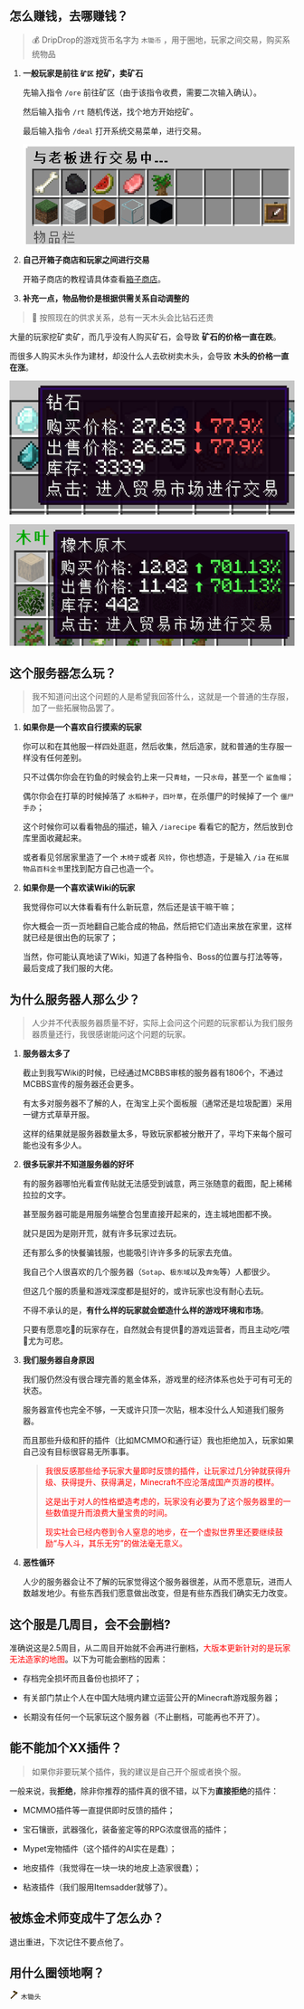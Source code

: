 ## 怎么赚钱，去哪赚钱？
> 💰 DripDrop的游戏货币名字为 `木锄币` ，用于圈地，玩家之间交易，购买系统物品

1. **一般玩家是前往 `矿区` 挖矿，卖矿石**

    先输入指令 `/ore` 前往矿区（由于该指令收费，需要二次输入确认）。

    然后输入指令 `/rt` 随机传送，找个地方开始挖矿。

    最后输入指令 `/deal` 打开系统交易菜单，进行交易。

    ![系统交易菜单](pics/deal.png)

2. **自己开箱子商店和玩家之间进行交易**

    开箱子商店的教程请具体查看[箱子商店](quickshop.md)。

3. **补充一点，物品物价是根据供需关系自动调整的**

> 💎 按照现在的供求关系，总有一天木头会比钻石还贵

大量的玩家挖矿卖矿，而几乎没有人购买矿石，会导致 **矿石的价格一直在跌**。

而很多人购买木头作为建材，却没什么人去砍树卖木头，会导致 **木头的价格一直在涨**。

![钻石的系统交易价格](pics/diamond.png)
    
![木头的系统交易价格](pics/oak_log.png)

## 这个服务器怎么玩？

> 我不知道问出这个问题的人是希望我回答什么，这就是一个普通的生存服，加了一些拓展物品罢了。

1. **如果你是一个喜欢自行摸索的玩家**

    你可以和在其他服一样四处逛逛，然后收集，然后造家，就和普通的生存服一样没有任何差别。
    
    只不过偶尔你会在钓鱼的时候会钓上来一只`青蛙`，一只`水母`，甚至一个 `鲨鱼帽`；

    偶尔你会在打草的时候掉落了 `水稻种子`，`四叶草`，在杀僵尸的时候掉了一个 `僵尸手办`；

    这个时候你可以看看物品的描述，输入 `/iarecipe` 看看它的配方，然后放到仓库里面收藏起来。

    或者看见邻居家里造了一个 `木椅子`或者 `风铃`，你也想造，于是输入 `/ia` 在`拓展物品百科全书`里找到配方自己也造一个。

2. **如果你是一个喜欢读Wiki的玩家**

    我觉得你可以大体看看有什么新玩意，然后还是该干嘛干嘛；

    你大概会一页一页地翻自己能合成的物品，然后把它们造出来放在家里，这样就已经是很出色的玩家了；
    
    当然，你可能认真地读了Wiki，知道了各种指令、Boss的位置与打法等等，最后变成了我们服的大佬。

## 为什么服务器人那么少？

> 人少并不代表服务器质量不好，实际上会问这个问题的玩家都认为我们服务器质量还行，我很感谢能问这个问题的玩家。

1. **服务器太多了**

    截止到我写Wiki的时候，已经通过MCBBS审核的服务器有1806个，不通过MCBBS宣传的服务器还会更多。

    有太多对服务器不了解的人，在淘宝上买个面板服（通常还是垃圾配置）采用一键方式草草开服。

    这样的结果就是服务器数量太多，导致玩家都被分散开了，平均下来每个服可能也没有多少人。

2. **很多玩家并不知道服务器的好坏**

    有的服务器哪怕光看宣传贴就无法感受到诚意，两三张随意的截图，配上稀稀拉拉的文字。

    甚至服务器可能是用服务端整合包里直接开起来的，连主城地图都不换。

    就只是因为是刚开荒，就有许多玩家过去玩。

    还有那么多的快餐骗钱服，也能吸引许许多多的玩家去充值。

    我自己个人很喜欢的几个服务器（`Sotap`、`极东域`以及`奔兔`等）人都很少。

    但这几个服的质量和游戏深度都是挺好的，或许玩家也没有耐心去玩。
    
    不得不承认的是，**有什么样的玩家就会塑造什么样的游戏环境和市场**。
    
    只要有愿意吃💩的玩家存在，自然就会有提供💩的游戏运营者，而且主动吃/喂💩尤为可悲。

3. **我们服务器自身原因**

    我们服仍然没有很合理完善的氪金体系，游戏里的经济体系也处于可有可无的状态。

    服务器宣传也完全不够，一天或许只顶一次贴，根本没什么人知道我们服务器。

    而且那些升级和肝的插件（比如MCMMO和通行证）我也拒绝加入，玩家如果自己没有目标很容易无所事事。

    > <font color=red>我很反感那些给予玩家大量即时反馈的插件，让玩家过几分钟就获得升级、获得提升、获得满足，Minecraft不应沦落成国产页游的模样。</font>
    >
    > <font color=red>这是出于对人的性格塑造考虑的，玩家没有必要为了这个服务器里的一些数值提升而浪费大量宝贵的时间。</font>
    >
    > <font color=red>现实社会已经内卷到令人窒息的地步，在一个虚拟世界里还要继续鼓励“与人斗，其乐无穷”的做法毫无意义。</font>

4. **恶性循环**

    人少的服务器会让不了解的玩家觉得这个服务器很差，从而不愿意玩，进而人数越发地少。有些东西我们愿意做出改变，但是有些东西我们确实无力改变。

## 这个服是几周目，会不会删档?

准确说这是2.5周目，从二周目开始就不会再进行删档，<font color=red>大版本更新针对的是玩家无法造家的地图</font>。以下为可能会删档的因素：

+   存档完全损坏而且备份也损坏了；

+   有关部门禁止个人在中国大陆境内建立运营公开的Minecraft游戏服务器；

+   长期没有任何一个玩家玩这个服务器（不止删档，可能再也不开了）。

## 能不能加个XX插件？

> 如果你非要玩某个插件，我的建议是自己开个服或者换个服。

一般来说，我**拒绝**，除非你推荐的插件真的很不错，以下为**直接拒绝**的插件：

+   MCMMO插件等一直提供即时反馈的插件；

+   宝石镶嵌，武器强化，装备鉴定等的RPG浓度很高的插件；

+   Mypet宠物插件（这个插件的AI实在是蠢）；

+   地皮插件（我觉得在一块一块的地皮上造家很蠢）；

+   粘液插件（我们服用Itemsadder就够了）。

## 被炼金术师变成牛了怎么办？

退出重进，下次记住不要点他了。

## 用什么圈领地啊？

<img src="pics/wooden_hoe.png" class="icon"/> `木锄头`